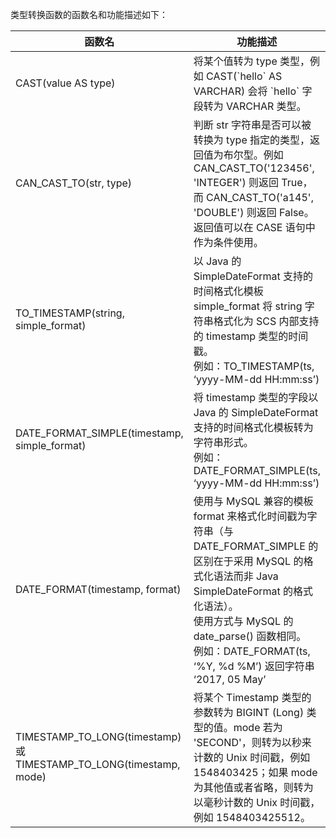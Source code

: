 类型转换函数的函数名和功能描述如下：

| 函数名	| 功能描述 | 
| ----- | ----- |
| CAST(value AS type)	| 将某个值转为 type 类型，例如 CAST(\`hello\` AS VARCHAR) 会将 \`hello\` 字段转为 VARCHAR 类型。|
CAN_CAST_TO(str, type) | 判断 str 字符串是否可以被转换为 type 指定的类型，返回值为布尔型。例如 CAN_CAST_TO('123456', 'INTEGER') 则返回 True，而 CAN_CAST_TO('a145', 'DOUBLE') 则返回 False。返回值可以在 CASE 语句中作为条件使用。
| TO_TIMESTAMP(string, simple_format) | 以 Java 的 SimpleDateFormat 支持的时间格式化模板 simple_format 将 string 字符串格式化为 SCS 内部支持的 timestamp 类型的时间戳。<br>例如：TO_TIMESTAMP(ts, ‘yyyy-MM-dd HH:mm:ss’)|
| DATE_FORMAT_SIMPLE(timestamp, simple_format) | 将 timestamp 类型的字段以 Java 的 SimpleDateFormat 支持的时间格式化模板转为字符串形式。<br>例如：DATE_FORMAT_SIMPLE(ts, ‘yyyy-MM-dd HH:mm:ss’) |
| DATE_FORMAT(timestamp, format) | 使用与 MySQL 兼容的模板 format 来格式化时间戳为字符串（与 DATE_FORMAT_SIMPLE 的区别在于采用 MySQL 的格式化语法而非 Java SimpleDateFormat 的格式化语法）。<br>使用方式与 MySQL 的 date_parse() 函数相同。<br>例如：DATE_FORMAT(ts, ‘%Y, %d %M’) 返回字符串 ‘2017, 05 May’ |
| TIMESTAMP_TO_LONG(timestamp) 或 TIMESTAMP_TO_LONG(timestamp, mode) | 将某个 Timestamp 类型的参数转为 BIGINT (Long) 类型的值。mode 若为 'SECOND'，则转为以秒来计数的 Unix 时间戳，例如 1548403425；如果 mode 为其他值或者省略，则转为以毫秒计数的 Unix 时间戳，例如 1548403425512。 |
